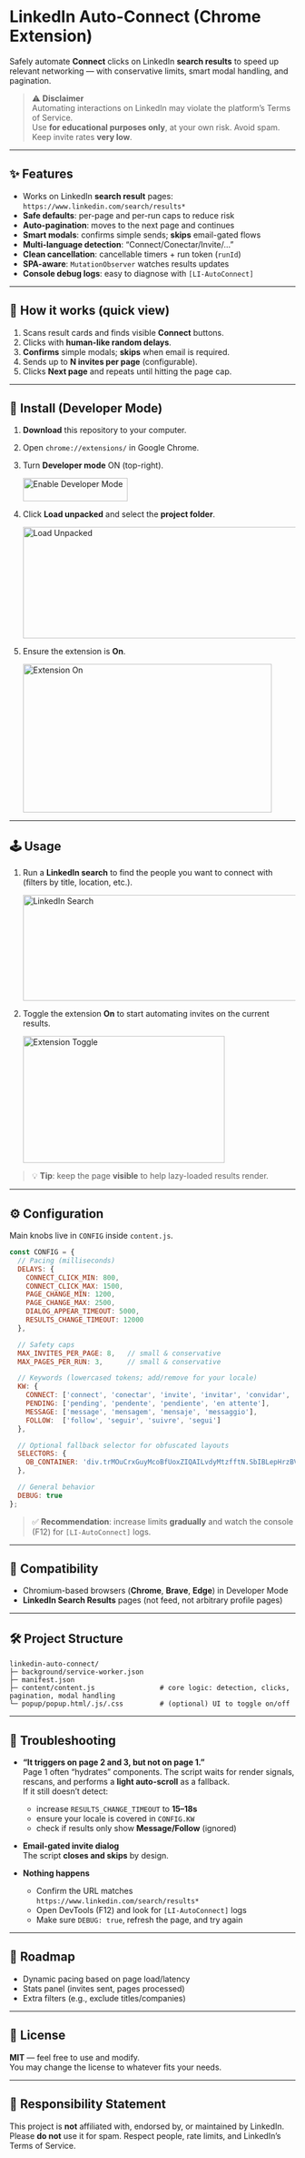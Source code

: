 # LinkedIn Auto-Connect (Chrome Extension)

Safely automate **Connect** clicks on LinkedIn **search results** to speed up relevant networking — with conservative limits, smart modal handling, and pagination.

> ⚠️ **Disclaimer**  
> Automating interactions on LinkedIn may violate the platform’s Terms of Service.  
> Use **for educational purposes only**, at your own risk. Avoid spam. Keep invite rates **very low**.

---

## ✨ Features

- Works on LinkedIn **search result** pages: `https://www.linkedin.com/search/results*`
- **Safe defaults**: per-page and per-run caps to reduce risk
- **Auto-pagination**: moves to the next page and continues
- **Smart modals**: confirms simple sends; **skips** email-gated flows
- **Multi-language detection**: “Connect/Conectar/Invite/…”
- **Clean cancellation**: cancellable timers + run token (`runId`)
- **SPA-aware**: `MutationObserver` watches results updates
- **Console debug logs**: easy to diagnose with `[LI-AutoConnect]`

---

## 🧠 How it works (quick view)

1. Scans result cards and finds visible **Connect** buttons.  
2. Clicks with **human-like random delays**.  
3. **Confirms** simple modals; **skips** when email is required.  
4. Sends up to **N invites per page** (configurable).  
5. Clicks **Next page** and repeats until hitting the page cap.

---

## 🚀 Install (Developer Mode)

1. **Download** this repository to your computer.  
1. Open `chrome://extensions/` in Google Chrome.  
1. Turn **Developer mode** ON (top-right).  
   
   <img width="184" height="41" alt="Enable Developer Mode" src="https://github.com/user-attachments/assets/fd1bb4e6-843a-4241-aa26-2d51ade03f60" />
1. Click **Load unpacked** and select the **project folder**.  
   
   <img width="533" height="196" alt="Load Unpacked" src="https://github.com/user-attachments/assets/fc488509-5679-4f1b-a289-cda074cc717b" />
1. Ensure the extension is **On**.  
   
   <img width="438" height="261" alt="Extension On" src="https://github.com/user-attachments/assets/56105973-056b-49a6-8746-876b9b6e968b" />

---

## 🕹️ Usage

1. Run a **LinkedIn search** to find the people you want to connect with (filters by title, location, etc.).  
   
   <img width="1028" height="186" alt="LinkedIn Search" src="https://github.com/user-attachments/assets/290dcdb3-b5f2-451c-ab9f-1d8abe5d5376" />
1. Toggle the extension **On** to start automating invites on the current results.  
   
   <img width="355" height="223" alt="Extension Toggle" src="https://github.com/user-attachments/assets/8ee5a953-5291-4904-880a-c73ceb3b9e96" />

> 💡 **Tip**: keep the page **visible** to help lazy-loaded results render.

---

## ⚙️ Configuration

Main knobs live in `CONFIG` inside `content.js`.

```js
const CONFIG = {
  // Pacing (milliseconds)
  DELAYS: {
    CONNECT_CLICK_MIN: 800,
    CONNECT_CLICK_MAX: 1500,
    PAGE_CHANGE_MIN: 1200,
    PAGE_CHANGE_MAX: 2500,
    DIALOG_APPEAR_TIMEOUT: 5000,
    RESULTS_CHANGE_TIMEOUT: 12000
  },

  // Safety caps
  MAX_INVITES_PER_PAGE: 8,   // small & conservative
  MAX_PAGES_PER_RUN: 3,      // small & conservative

  // Keywords (lowercased tokens; add/remove for your locale)
  KW: {
    CONNECT: ['connect', 'conectar', 'invite', 'invitar', 'convidar', 'connecter', 'connetti', 'verbinden'],
    PENDING: ['pending', 'pendente', 'pendiente', 'en attente'],
    MESSAGE: ['message', 'mensagem', 'mensaje', 'messaggio'],
    FOLLOW:  ['follow', 'seguir', 'suivre', 'segui']
  },

  // Optional fallback selector for obfuscated layouts
  SELECTORS: {
    OB_CONTAINER: 'div.trMOuCrxGuyMcoBfUoxZIQAILvdyMtzfftN.SbIBLepHrzBVCRarZbIJSiSzqpwqueZ'
  },

  // General behavior
  DEBUG: true
};
```

> ✅ **Recommendation**: increase limits **gradually** and watch the console (F12) for `[LI-AutoConnect]` logs.

---

## 🧩 Compatibility

- Chromium-based browsers (**Chrome**, **Brave**, **Edge**) in Developer Mode  
- **LinkedIn Search Results** pages (not feed, not arbitrary profile pages)

---

## 🛠️ Project Structure

```text
linkedin-auto-connect/
├─ background/service-worker.json
├─ manifest.json
├─ content/content.js                # core logic: detection, clicks, pagination, modal handling
└─ popup/popup.html/.js/.css         # (optional) UI to toggle on/off
```

---

## 🧯 Troubleshooting

- **“It triggers on page 2 and 3, but not on page 1.”**  
  Page 1 often “hydrates” components. The script waits for render signals, rescans, and performs a **light auto-scroll** as a fallback.  
  If it still doesn’t detect:
  - increase `RESULTS_CHANGE_TIMEOUT` to **15–18s**
  - ensure your locale is covered in `CONFIG.KW`
  - check if results only show **Message/Follow** (ignored)

- **Email-gated invite dialog**  
  The script **closes and skips** by design.

- **Nothing happens**  
  - Confirm the URL matches `https://www.linkedin.com/search/results*`
  - Open DevTools (F12) and look for `[LI-AutoConnect]` logs
  - Make sure `DEBUG: true`, refresh the page, and try again

---

## 🧭 Roadmap

- Dynamic pacing based on page load/latency  
- Stats panel (invites sent, pages processed)  
- Extra filters (e.g., exclude titles/companies)

---

## 📜 License

**MIT** — feel free to use and modify.  
You may change the license to whatever fits your needs.

---

## 🧾 Responsibility Statement

This project is **not** affiliated with, endorsed by, or maintained by LinkedIn.  
Please **do not** use it for spam. Respect people, rate limits, and LinkedIn’s Terms of Service.
